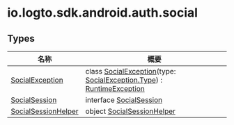 # io.logto.sdk.android.auth.social

## Types

| 名称                                                   | 概要                                                                                                                                                                                                                     |
| ------------------------------------------------------ | ------------------------------------------------------------------------------------------------------------------------------------------------------------------------------------------------------------------------ |
| [SocialException](-social-exception/index.md)          | class [SocialException](-social-exception/index.md)(type: [SocialException.Type](-social-exception/-type/index.md)) : [RuntimeException](https://developer.android.com/reference/kotlin/java/lang/RuntimeException.html) |
| [SocialSession](-social-session/index.md)              | interface [SocialSession](-social-session/index.md)                                                                                                                                                                      |
| [SocialSessionHelper](-social-session-helper/index.md) | object [SocialSessionHelper](-social-session-helper/index.md)                                                                                                                                                            |
